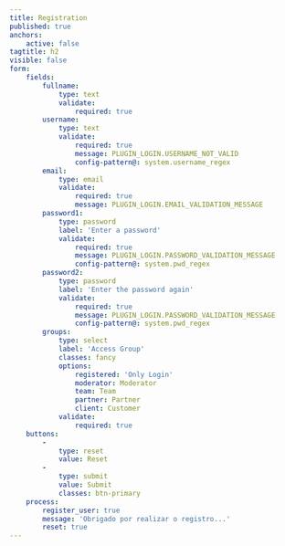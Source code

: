 ```yaml
---
title: Registration
published: true
anchors:
    active: false
tagtitle: h2
visible: false
form:
    fields:
        fullname:
            type: text
            validate:
                required: true
        username:
            type: text
            validate:
                required: true
                message: PLUGIN_LOGIN.USERNAME_NOT_VALID
                config-pattern@: system.username_regex
        email:
            type: email
            validate:
                required: true
                message: PLUGIN_LOGIN.EMAIL_VALIDATION_MESSAGE
        password1:
            type: password
            label: 'Enter a password'
            validate:
                required: true
                message: PLUGIN_LOGIN.PASSWORD_VALIDATION_MESSAGE
                config-pattern@: system.pwd_regex
        password2:
            type: password
            label: 'Enter the password again'
            validate:
                required: true
                message: PLUGIN_LOGIN.PASSWORD_VALIDATION_MESSAGE
                config-pattern@: system.pwd_regex
        groups:
            type: select
            label: 'Access Group'
            classes: fancy
            options:
                registered: 'Only Login'
                moderator: Moderator
                team: Team
                partner: Partner
                client: Customer
            validate:
                required: true
    buttons:
        -
            type: reset
            value: Reset
        -
            type: submit
            value: Submit
            classes: btn-primary
    process:
        register_user: true
        message: 'Obrigado por realizar o registro...'
        reset: true
---
```


